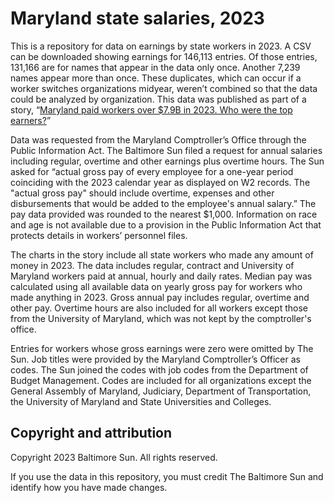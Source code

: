 # Maryland state salaries, 2023

This is a repository for data on earnings by state workers in 2023. A CSV can be downloaded showing earnings for 146,113 entries. Of those entries, 131,166 are for names that appear in the data only once. Another 7,239 names appear more than once. These duplicates, which can occur if a worker switches organizations midyear, weren’t combined so that the data could be analyzed by organization. This data was published as part of a story, “[Maryland paid workers over $7.9B in 2023. Who were the top earners?](https://www.baltimoresun.com/2024/07/16/maryland-state-payroll-2023/?clearUserState=true)”

Data was requested from the Maryland Comptroller’s Office through the Public Information Act. The Baltimore Sun filed a request for annual salaries including regular, overtime and other earnings plus overtime hours. The Sun asked for “actual gross pay of every employee for a one-year period coinciding with the 2023 calendar year as displayed on W2 records. The "actual gross pay" should include overtime, expenses and other disbursements that would be added to the employee's annual salary.” The pay data provided was rounded to the nearest $1,000. Information on race and age is not available due to a provision in the Public Information Act that protects details in workers’ personnel files.
 
The charts in the story include all state workers who made any amount of money in 2023. The data includes regular, contract and University of Maryland workers paid at annual, hourly and daily rates. Median pay was calculated using all available data on yearly gross pay for workers who made anything in 2023. Gross annual pay includes regular, overtime and other pay. Overtime hours are also included for all workers except those from the University of Maryland, which was not kept by the comptroller's office.
 
Entries for workers whose gross earnings were zero were omitted by The Sun. Job titles were provided by the Maryland Comptroller’s Officer as codes. The Sun joined the codes with job codes from the Department of Budget Management. Codes are included for all organizations except the General Assembly of Maryland, Judiciary, Department of Transportation, the University of Maryland and State Universities and Colleges.

## Copyright and attribution

Copyright 2023 Baltimore Sun. All rights reserved.

If you use the data in this repository, you must credit The Baltimore Sun and identify how you have made changes.
